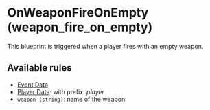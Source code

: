 # OnWeaponFireOnEmpty (weapon_fire_on_empty)

This blueprint is triggered when a player fires with an empty weapon.

## Available rules

- [Event Data](GlobalEventData.md)
- [Player Data](GlobalPlayerData.md): with prefix: *player*
- `weapon (string)`: name of the weapon
